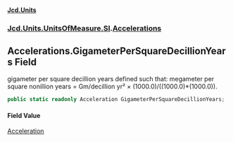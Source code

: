 #### [Jcd.Units](index 'index')
### [Jcd.Units.UnitsOfMeasure.SI](Jcd.Units.UnitsOfMeasure.SI 'Jcd.Units.UnitsOfMeasure.SI').[Accelerations](Accelerations 'Jcd.Units.UnitsOfMeasure.SI.Accelerations')

## Accelerations.GigameterPerSquareDecillionYears Field

gigameter per square decillion years defined such that: megameter per square nonillion years = Gm/decillion yr² ×
(1000.0)/((1000.0)*(1000.0)).

```csharp
public static readonly Acceleration GigameterPerSquareDecillionYears;
```

#### Field Value
[Acceleration](Acceleration 'Jcd.Units.UnitTypes.Acceleration')